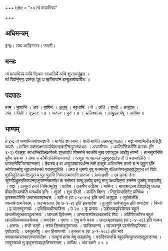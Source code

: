 +++
title = "०५ त्वं मायाभिरप"

+++
## अधिमन्त्रम्
इन्द्रः। सव्य आङ्गिरसः। जगती।

## मन्त्रः
त्वं मा॒याभि॒रप॑ मा॒यिनो॑ऽधमः स्व॒धाभि॒र्ये अधि॒ शुप्ता॒वजु॑ह्वत ।  
त्वं पिप्रो॑र्नृमणः॒ प्रारु॑जः॒ पुरः॒ प्र ऋ॒जिश्वा॑नं दस्यु॒हत्ये॑ष्वाविथ ॥

## पदपाठः
त्वम् । मा॒याभिः॑ । अप॑ । मा॒यिनः॑ । अ॒ध॒मः॒ । स्व॒धाभिः॑ । ये । अधि॑ । शुप्तौ॑ । अजु॑ह्वत ।  
त्वम् । पिप्रोः॑ । नृ॒ऽम॒नः॒ । प्र । अ॒रु॒जः॒ । पुरः॑ । प्र । ऋ॒जिश्वा॑नम् । द॒स्यु॒ऽहत्ये॑षु । आ॒वि॒थ॒ ॥

## भाष्यम्
हे इन्द्र त्वं मायाभिर्जयोपायज्ञानैः । मायेति ज्ञाननाम । शची मायेति तन्नामसु पाठात् । यद्वा मायाभिर्लोकप्रसिद्धैः कपटैः । मायिन उक्तलक्षणमायोपेतान्वृत्रादीनसुरानपाधमः । अपाजीगमः । धमतिर्गतिकर्मेति यास्कः (नि ६-२) येऽसुराः स्वधाभिर्हविर्लक्षणैरन्नैः शुप्तावधि शोभमाने स्वकीये मुख एवाजुह्वत आहौषु नाग्नौ । तानसुरानिति पूर्वेण संबन्धः । तथा च कौषीतकिभिराम्नायते । असुरा वा आत्मन्न जुहवुरुद्वातेऽग्नौ ते पराभवन्निति । वाजसनेयिभिरप्याम्नातम् । देवाश्च ह वा असुराश्चास्पर्धन्त ततो हासुरा अभिमानेन कस्मै च न जुहुम इति स्वेष्वेवास्येषु जुह्वतश्चेरुस्ते पराबभूवुरिति । तथा हे नृमणो नृषु यजमानेषु रक्षितव्येष्वनुग्रहबुद्धियुक्त त्वं पिप्रोः पूरयितुरेतन्नाम्नोऽसुरस्य पुरः पुराणि निवासस्थानानि प्रारुजः । प्राभाङ्क्षीः । एवं कृत्वा तेना सुरेणोपद्रुतमृजिश्वानमृजुगमनमेतत्संज्ञ कं स्तोतारं दस्यु हत्येषु दस्यू नामु पक्षपयितृणां हननेन युक्तेषु सङ्ग्रामेषु । यद्वा । दस्यूनां हनने निमित्तभूतेषु । प्राविथ । प्रकर्षेण ररक्षिथ । मायिनः । मायाशब्दस्य व्रीह्यादिषु पाठात् व्रीह्यादिभ्यश्चेति मत्वर्थीय इनिः । शुप्तौ । शुभ दीप्तौ । कर्मणि क्तिन् । तितुत्रेत्यादिनेट् प्रतिषेधः । झषस्तथोरिति धत्वाभावश्छान्दसः । खरि च (पा ८-४-५५) इति चर्त्वं अजुह्वत । जुहोतेर्लङि व्यत्ययेनात्मनेपदम् । अदभ्यस्तात् (पा ७-१-४) इति झस्यादेशः । हुत्नुवोः सार्वधातुक इति यणादेशः । पिप्नोः । पृ पालनपूरणयोः । पृभिदिव्यधीत्यादिना । उ २४ । कु प्रत्ययः । उदोष्ठ्यपूर्वस्येत्यत्र बहुलं छन्दसीत्युक्तत्वादुत्वाभावः । छान्दसं द्विर्वचनम् । अभ्यासस्योरदत्वहलादि शेषाः । अर्तिपिपर्त्योश्च बहुलं छन्दसीत्यभ्यासस्येत्वम् । यणादेशः । नृमणः । नृषु मनो यस्य । छन्दस्यृदवग्रहात् (पा ८-४-२६) इति णत्वम् । अरुजः । रुजो भङ्गे । तस्य ङित्त्वाद्गुणाभावः । ऋजिश्वानम् । ऋज्वश्नुते प्राप्नोतीत्यृजिश्वा । पृषोदरादिः । दस्युहत्येषु । हन हिंसागत्योः । हनस्त च (पा ३-१-१०८) इति भावे क्यप्प्रत्ययस्तकारश्चान्तादेशः । दस्यूनां हत्या येषु सङ्ग्रामेषु । परादिश्चन्दसि बहुलमित्युत्तरपदाद्युदात्तत्वम् । तत्पुरुषपक्षे तु कृदुत्तरपदप्रकृतिस्वरत्वम् । आविथ । अव रक्षणे ॥ ५ ॥